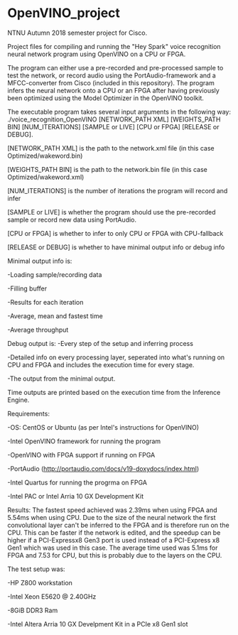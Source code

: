 # OpenVINO_project
NTNU Autumn 2018 semester project for Cisco.

Project files for compiling and running the "Hey Spark" voice recognition neural
network program using OpenVINO on a CPU or FPGA. 

The program can either use a pre-recorded and pre-processed sample to test the network,
or record audio using the PortAudio-framework and a MFCC-converter from Cisco 
(included in this repository). The program infers the neural network onto a CPU or an 
FPGA after having previously been optimized using the Model Optimizer in the OpenVINO
toolkit. 


The executable program takes several input arguments in the following way:
./voice_recognition_OpenVINO [NETWORK_PATH XML] [WEIGHTS_PATH BIN] [NUM_ITERATIONS]
[SAMPLE or LIVE] [CPU or FPGA] [RELEASE or DEBUG].


[NETWORK_PATH XML] is the path to the network.xml file (in this case Optimized/wakeword.bin)

[WEIGHTS_PATH BIN] is the path to the network.bin file (in this case Optimized/wakeword.xml)


[NUM_ITERATIONS] is the number of iterations the program will record and infer

[SAMPLE or LIVE] is whether the program should use the pre-recorded sample or record new data
using PortAudio.

[CPU or FPGA] is whether to infer to only CPU or FPGA with CPU-fallback

[RELEASE or DEBUG] is whether to have minimal output info or debug info


Minimal output info is:

-Loading sample/recording data

-Filling buffer

-Results for each iteration

-Average, mean and fastest time

-Average throughput


Debug output is:
-Every step of the setup and inferring process

-Detailed info on every processing layer, seperated into what's running on CPU and FPGA
and includes the execution time for every stage. 

-The output from the minimal output.


Time outputs are printed based on the execution time from the Inference Engine.



Requirements:

-OS: CentOS or Ubuntu (as per Intel's instructions for OpenVINO)

-Intel OpenVINO framework for running the program

-OpenVINO with FPGA support if running on FPGA

-PortAudio (http://portaudio.com/docs/v19-doxydocs/index.html)

-Intel Quartus for running the progrma on FPGA

-Intel PAC or Intel Arria 10 GX Development Kit


Results:
The fastest speed achieved was 2.39ms when using FPGA and 5.54ms when using CPU. Due to
the size of the neural network the first convolutional layer can't be inferred to the 
FPGA and is therefore run on the CPU. This can be faster if the network is edited, and 
the speedup can be higher if a PCI-Expressx8 Gen3 port is used instead of a 
PCI-Express x8 Gen1 which was used in this case. The average time used was 5.1ms for FPGA
and 7.53 for CPU, but this is probably due to the layers on the CPU.


The test setup was:

-HP Z800 workstation

-Intel Xeon E5620 @ 2.40GHz

-8GiB DDR3 Ram

-Intel Altera Arria 10 GX Develpment Kit in a PCIe x8 Gen1 slot


